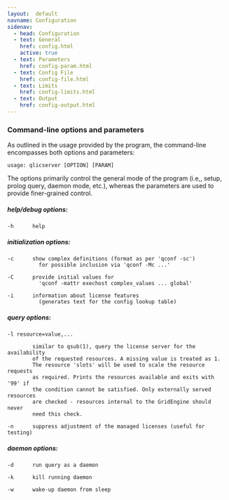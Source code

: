 ```yaml
---
layout:  default
navname: Configuration
sidenav:
  - head: Configuration
  - text: General
    href: config.html
    active: true
  - text: Parameters
    href: config-param.html
  - text: Config File
    href: config-file.html
  - text: Limits
    href: config-limits.html
  - text: Output
    href: config-output.html
---
```


### Command-line options and parameters

As outlined in the usage provided by the program, the command-line
encompasses both options and parameters:

    usage: qlicserver [OPTION] [PARAM]

The options primarily control the general mode of the program (i.e,, setup,
prolog query, daemon mode, etc.), whereas the parameters are used to provide
finer-grained control.

##### help/debug options:
    -h      help

##### initialization options:
    -c      show complex definitions (format as per 'qconf -sc')
              for possible inclusion via 'qconf -Mc ...'

    -C      provide initial values for
              'qconf -mattr exechost complex_values ... global'

    -i      information about license features
              (generates text for the config lookup table)

##### query options:
    -l resource=value,...

            similar to qsub(1), query the license server for the availability
            of the requested resources. A missing value is treated as 1.
            The resource 'slots' will be used to scale the resource requests
            as required. Prints the resources available and exits with '99' if
            the condition cannot be satisfied. Only externally served resources
            are checked - resources internal to the GridEngine should never
            need this check.

    -n      suppress adjustment of the managed licenses (useful for testing)

##### daemon options:
    -d      run query as a daemon

    -k      kill running daemon

    -w      wake-up daemon from sleep

